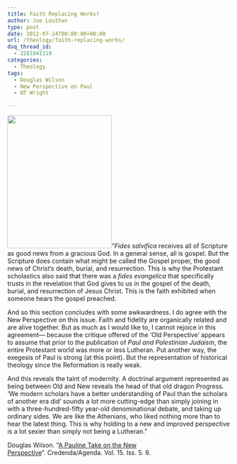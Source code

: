 ```yaml
---
title: Faith Replacing Works?
author: Joe Louthan
type: post
date: 2012-07-24T00:00:00+00:00
url: /theology/faith-replacing-works/
dsq_thread_id:
  - 2281041119
categories:
  - Theology
tags:
  - Douglas Wilson
  - New Perspective on Paul
  - NT Wright

---
```

[<img class="alignright size-medium wp-image-1048" title="stpaul01" src="https://i2.wp.com/theologic.us/wp-content/uploads/2012/10/stpaul01.jpg?resize=236%2C300" alt="" width="236" height="300" srcset="https://i2.wp.com/theologic.us/wp-content/uploads/2012/10/stpaul01.jpg?resize=236%2C300 236w, https://i2.wp.com/theologic.us/wp-content/uploads/2012/10/stpaul01.jpg?w=374 374w" sizes="(max-width: 236px) 100vw, 236px" data-recalc-dims="1" />][1]&#8220;_Fides salvifica_ receives all of Scripture as good news from a gracious God. In a general sense, all is gospel. But the Scripture does contain what might be called the Gospel proper, the good news of Christ’s death, burial, and resurrection. This is why the Protestant scholastics also said that there was a _fides evangelica_ that specifically trusts in the revelation that God gives to us in the gospel of the death, burial, and resurrection of Jesus Christ. This is the faith exhibited when someone hears the gospel preached.

And so this section concludes with some awkwardness. I do agree with the New Perspective on this issue. Faith and fidelity are organically related and are alive together. But as much as I would like to, I cannot rejoice in this agreement— because the critique offered of the &#8216;Old Perspective&#8217; appears to assume that prior to the publication of _Paul and Palestinian Judaism_, the entire Protestant world was more or less Lutheran. Put another way, the exegesis of Paul is strong (at this point). But the representation of historical theology since the Reformation is really weak.

And this reveals the taint of modernity. A doctrinal argument represented as being between Old and New reveals the head of that old dragon Progress. &#8216;We modern scholars have a better understanding of Paul than the scholars of another era did&#8217; sounds a lot more cutting-edge than simply joining in with a three-hundred-fifty year-old denominational debate, and taking up ordinary sides. We are like the Athenians, who liked nothing more than to hear the latest thing. This is why holding to a new and improved perspective is a lot sexier than simply not being a Lutheran.&#8221;

Douglas Wilson. &#8220;<a href="http://www.credenda.org/archive/pdf/15-5.pdf" target="_blank">A Pauline Take on the New Perspective</a>&#8220;. Credenda/Agenda. Vol. 15. Iss. 5. 9.

 [1]: https://i2.wp.com/theologic.us/wp-content/uploads/2012/10/stpaul01.jpg